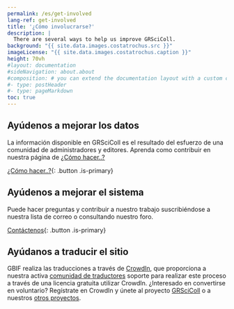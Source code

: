 ```yaml
---
permalink: /es/get-involved
lang-ref: get-involved
title: '¿Cómo involucrarse?'
description: |
  There are several ways to help us improve GRSciColl.
background: "{{ site.data.images.costatrochus.src }}"
imageLicense: "{{ site.data.images.costatrochus.caption }}"
height: 70vh
#layout: documentation
#sideNavigation: about.about
#composition: # you can extend the documentation layout with a custom composition
#- type: postHeader
#- type: pageMarkdown
toc: true
---
```


## Ayúdenos a mejorar los datos

La información disponible en GRSciColl es el resultado del esfuerzo de una comunidad de administradores y editores. Aprenda como contribuir en nuestra página de [¿Cómo hacer..?](/how-to)

[¿Cómo hacer..?](/how-to){: .button .is-primary}

## Ayúdenos a mejorar el sistema

Puede hacer preguntas y contribuir a nuestro trabajo suscribiéndose a nuestra lista de correo o consultando nuestro foro.

[Contáctenos](/contact){: .button .is-primary}

## Ayúdanos a traducir el sitio

GBIF realiza las traducciones a través de [CrowdIn](https://www.crowdin.com), que proporciona a nuestra activa [comunidad de traductores](https://www.gbif.org/translators) soporte para realizar este proceso a través de una licencia gratuita utilizar CrowdIn. ¿Interesado en convertirse en voluntario? Regístrate en CrowdIn y únete al proyecto [GRSciColl](https://crowdin.com/project/grscicoll) o a nuestros [otros proyectos](https://crowdin.com/profile/gbif-informatics).
